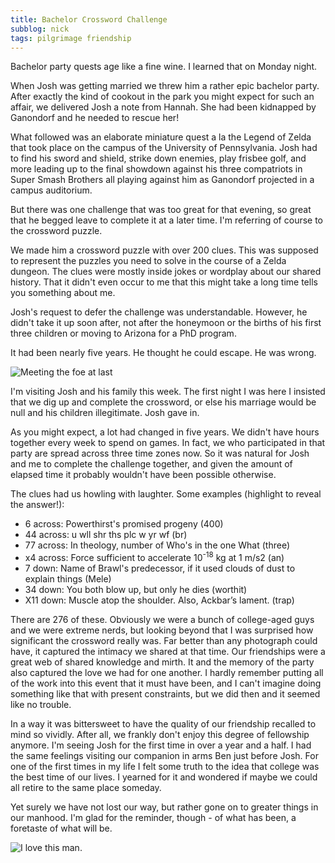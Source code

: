 ```yaml
---
title: Bachelor Crossword Challenge
subblog: nick
tags: pilgrimage friendship
---
```


Bachelor party quests age like a fine wine. I learned that on Monday night.

When Josh was getting married we threw him a rather epic bachelor party. After exactly the kind of cookout in the park you might expect for such an affair, we delivered Josh a note from Hannah. She had been kidnapped by Ganondorf and he needed to rescue her!

What followed was an elaborate miniature quest a la the Legend of Zelda that took place on the campus of the University of Pennsylvania. Josh had to find his sword and shield, strike down enemies, play frisbee golf, and more leading up to the final showdown against his three compatriots in Super Smash Brothers all playing against him as Ganondorf projected in a campus auditorium.

But there was one challenge that was too great for that evening, so great that he begged leave to complete it at a later time. I'm referring of course to the crossword puzzle.

We made him a crossword puzzle with over 200 clues. This was supposed to represent the puzzles you need to solve in the course of a Zelda dungeon. The clues were mostly inside jokes or wordplay about our shared history. That it didn't even occur to me that this might take a long time tells you something about me.

Josh's request to defer the challenge was understandable. However, he didn't take it up soon after, not after the honeymoon or the births of his first three children or moving to Arizona for a PhD program.

It had been nearly five years. He thought he could escape. He was wrong.

![Meeting the foe at last](/img/crossword.jpg)

<!-- MORE -->

I'm visiting Josh and his family this week. The first night I was here I insisted that we dig up and complete the crossword, or else his marriage would be null and his children illegitimate. Josh gave in.

As you might expect, a lot had changed in five years. We didn't have hours together every week to spend on games. In fact, we who participated in that party are spread across three time zones now. So it was natural for Josh and me to complete the challenge together, and given the amount of elapsed time it probably wouldn't have been possible otherwise.

The clues had us howling with laughter. Some examples (highlight to reveal the answer!):

- 6 across: Powerthirst's promised progeny <span class="secret">(400)</span>
- 44 across: u wll shr ths plc w yr wf <span class="secret">(br)</span>
- 77 across: In theology, number of Who's in the one What <span class="secret">(three)</span>
- x4 across: Force sufficient to accelerate 10<sup>-18</sup> kg at 1 m/s2  <span class="secret">(an)</span>
- 7 down: Name of Brawl's predecessor, if it used clouds of dust to explain things <span class="secret">(Mele)</span>
- 34 down: You both blow up, but only he dies <span class="secret">(worthit)</span>
- X11 down: Muscle atop the shoulder. Also, Ackbar’s lament. <span class="secret">(trap)</span>

There are 276 of these. Obviously we were a bunch of college-aged guys and we were extreme nerds, but looking beyond that I was surprised how significant the crossword really was. Far better than any photograph could have, it captured the intimacy we shared at that time. Our friendships were a great web of shared knowledge and mirth. It and the memory of the party also captured the love we had for one another. I hardly remember putting all of the work into this event that it must have been, and I can't imagine doing something like that with present constraints, but we did then and it seemed like no trouble.

In a way it was bittersweet to have the quality of our friendship recalled to mind so vividly. After all, we frankly don't enjoy this degree of fellowship anymore. I'm seeing Josh for the first time in over a year and a half. I had the same feelings visiting our companion in arms Ben just before Josh. For one of the first times in my life I felt some truth to the idea that college was the best time of our lives. I yearned for it and wondered if maybe we could all retire to the same place someday.

Yet surely we have not lost our way, but rather gone on to greater things in our manhood. I'm glad for the reminder, though - of what has been, a foretaste of what will be.

![I love this man.](/img/josh-nick.jpg)
